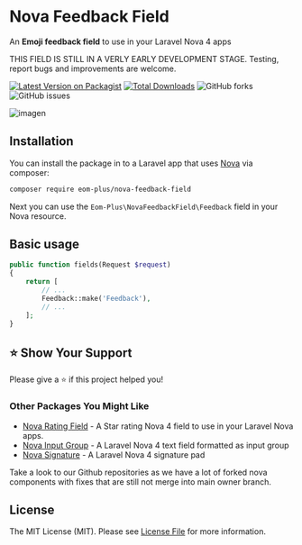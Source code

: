# Nova Feedback Field

An **Emoji feedback field** to use in your Laravel Nova 4 apps

THIS FIELD IS STILL IN A VERLY EARLY DEVELOPMENT STAGE. Testing, report bugs and improvements are welcome.

[![Latest Version on Packagist](https://img.shields.io/packagist/v/operativeit/nova-feedback-field.svg?style=flat-square)](https://packagist.org/packages/operativeit/nova-rating-field)
[![Total Downloads](https://img.shields.io/packagist/dt/operativeit/nova-feedback-field.svg?style=flat-square)](https://packagist.org/packages/operativeit/nova-rating-field)
![GitHub forks](https://img.shields.io/github/forks/operativeit/nova-feedback-field)
![GitHub issues](https://img.shields.io/github/issues/operativeit/nova-feedback-field)

![imagen](https://github.com/operativeit/nova-feedback-field/assets/188766/82a4115c-ab08-439f-b858-1266536fd5c2)


## Installation

You can install the package in to a Laravel app that uses [Nova](https://nova.laravel.com) via composer:

```bash
composer require eom-plus/nova-feedback-field
```

Next you can use the `Eom-Plus\NovaFeedbackField\Feedback` field in your Nova resource.

## Basic usage

```php
public function fields(Request $request)
{
    return [
        // ...
        Feedback::make('Feedback'),
        // ...
    ];
}
```

## ⭐️ Show Your Support

Please give a ⭐️ if this project helped you!

### Other Packages You Might Like

- [Nova Rating Field](https://github.com/operativeit/nova-rating-field) - A Star rating Nova 4 field to use in your Laravel Nova apps.
- [Nova Input Group](https://github.com/operativeit/nova-input-group) - A Laravel Nova 4 text field formatted as input group
- [Nova Signature](https://github.com/operativeit/nova-signature) - A Laravel Nova 4 signature pad
 
Take a look to our Github repositories as we have a lot of forked nova components with fixes that are still not merge into main owner branch.

## License

The MIT License (MIT). Please see [License File](https://raw.githubusercontent.com/dcasia/nova-welcome-card/master/LICENSE) for more information.
